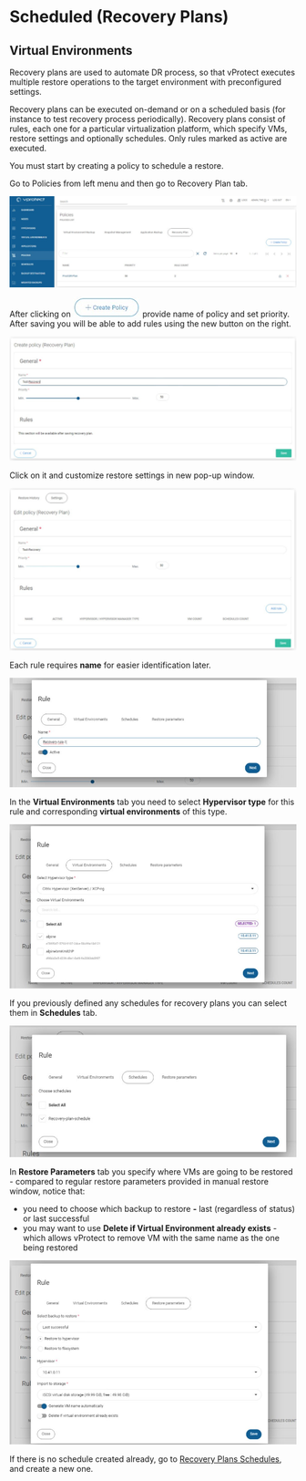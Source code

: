 # Scheduled \(Recovery Plans\)

## Virtual Environments

Recovery plans are used to automate DR process, so that vProtect executes multiple restore operations to the target environment with preconfigured settings.

Recovery plans can be executed on-demand or on a scheduled basis \(for instance to test recovery process periodically\). Recovery plans consist of rules, each one for a particular virtualization platform, which specify VMs, restore settings and optionally schedules. Only rules marked as active are executed.

You must start by creating a policy to schedule a restore.

Go to Policies from left menu and then go to Recovery Plan tab.

![](../../.gitbook/assets/restore-scheduled-recovery-plans-policy.jpg)

After clicking on ![](../../.gitbook/assets/icon-createpolicy_mini%20%281%29.jpg) provide name of policy and set priority. After saving you will be able to add rules using the new button on the right.

![](../../.gitbook/assets/restore-scheduled-recovery-plans-policy-save.jpg)

Click on it and customize restore settings in new pop-up window.

![](../../.gitbook/assets/restore-scheduled-recovery-plans-policy-rules.jpg)

Each rule requires **name** for easier identification later.

![](../../.gitbook/assets/restore-scheduled-recovery-plans-policy-rules-name.jpg)

In the **Virtual Environments** tab you need to select **Hypervisor type** for this rule and corresponding **virtual environments** of this type.

![](../../.gitbook/assets/restore-scheduled-recovery-plans-policy-rules-virtual-environment.jpg)

If you previously defined any schedules for recovery plans you can select them in **Schedules** tab.

![](../../.gitbook/assets/restore-scheduled-recovery-plans-policy-rules-schedule.jpg)

In **Restore Parameters** tab you specify where VMs are going to be restored - compared to regular restore parameters provided in manual restore window, notice that:

* you need to choose which backup to restore **-** last \(regardless of status\) or last successful
* you may want to use **Delete if Virtual Environment already exists** - which allows vProtect to remove VM with the same name as the one being restored

![](../../.gitbook/assets/restore-scheduled-recovery-plans-policy-rules-restore-parameters.jpg)

If there is no schedule created already, go to [Recovery Plans Schedules](../schedules/recovery-plans-schedules.md), and create a new one.

